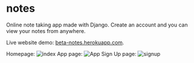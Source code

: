 # notes
Online note taking app made with Django. Create an account and you can view your notes from anywhere.

Live website demo: [beta-notes.herokuapp.com](https://www.beta-notes.herokuapp.com).

Homepage:
![index](https://i.ibb.co/0nVNF0K/screen.png)
App page:
![App](https://i.ibb.co/s1D7YkR/app.png)
Sign Up page:
![signup](https://i.ibb.co/vYZn2qs/register.png)
